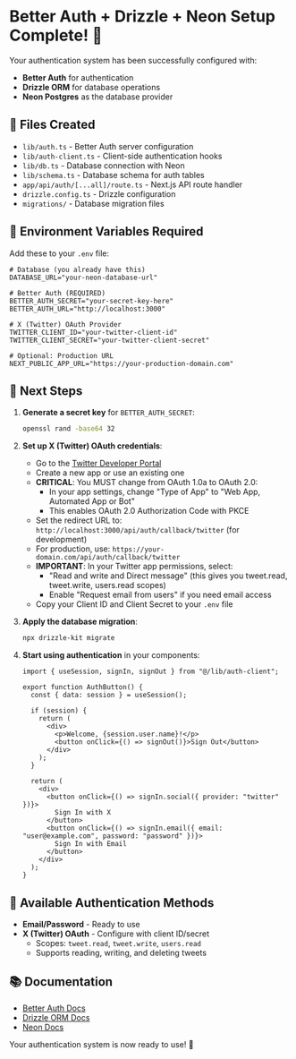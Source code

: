 # Better Auth + Drizzle + Neon Setup Complete! 🎉

Your authentication system has been successfully configured with:
- **Better Auth** for authentication
- **Drizzle ORM** for database operations  
- **Neon Postgres** as the database provider

## 📁 Files Created

- `lib/auth.ts` - Better Auth server configuration
- `lib/auth-client.ts` - Client-side authentication hooks
- `lib/db.ts` - Database connection with Neon
- `lib/schema.ts` - Database schema for auth tables
- `app/api/auth/[...all]/route.ts` - Next.js API route handler
- `drizzle.config.ts` - Drizzle configuration
- `migrations/` - Database migration files

## 🔧 Environment Variables Required

Add these to your `.env` file:

```env
# Database (you already have this)
DATABASE_URL="your-neon-database-url"

# Better Auth (REQUIRED)
BETTER_AUTH_SECRET="your-secret-key-here"
BETTER_AUTH_URL="http://localhost:3000"

# X (Twitter) OAuth Provider
TWITTER_CLIENT_ID="your-twitter-client-id"
TWITTER_CLIENT_SECRET="your-twitter-client-secret"

# Optional: Production URL
NEXT_PUBLIC_APP_URL="https://your-production-domain.com"
```

## 🚀 Next Steps

1. **Generate a secret key** for `BETTER_AUTH_SECRET`:
   ```bash
   openssl rand -base64 32
   ```

2. **Set up X (Twitter) OAuth credentials**:
   - Go to the [Twitter Developer Portal](https://developer.twitter.com/en/portal/dashboard)
   - Create a new app or use an existing one
   - **CRITICAL**: You MUST change from OAuth 1.0a to OAuth 2.0:
     - In your app settings, change "Type of App" to "Web App, Automated App or Bot"
     - This enables OAuth 2.0 Authorization Code with PKCE
   - Set the redirect URL to: `http://localhost:3000/api/auth/callback/twitter` (for development)
   - For production, use: `https://your-domain.com/api/auth/callback/twitter`
   - **IMPORTANT**: In your Twitter app permissions, select:
     - "Read and write and Direct message" (this gives you tweet.read, tweet.write, users.read scopes)
     - Enable "Request email from users" if you need email access
   - Copy your Client ID and Client Secret to your `.env` file

3. **Apply the database migration**:
   ```bash
   npx drizzle-kit migrate
   ```

4. **Start using authentication** in your components:
   ```tsx
   import { useSession, signIn, signOut } from "@/lib/auth-client";
   
   export function AuthButton() {
     const { data: session } = useSession();
     
     if (session) {
       return (
         <div>
           <p>Welcome, {session.user.name}!</p>
           <button onClick={() => signOut()}>Sign Out</button>
         </div>
       );
     }
     
     return (
       <div>
         <button onClick={() => signIn.social({ provider: "twitter" })}>
           Sign In with X
         </button>
         <button onClick={() => signIn.email({ email: "user@example.com", password: "password" })}>
           Sign In with Email
         </button>
       </div>
     );
   }
   ```

## 🔐 Available Authentication Methods

- **Email/Password** - Ready to use
- **X (Twitter) OAuth** - Configure with client ID/secret
  - Scopes: `tweet.read`, `tweet.write`, `users.read`
  - Supports reading, writing, and deleting tweets

## 📚 Documentation

- [Better Auth Docs](https://better-auth.com)
- [Drizzle ORM Docs](https://orm.drizzle.team)
- [Neon Docs](https://neon.tech/docs)

Your authentication system is now ready to use! 🎉
